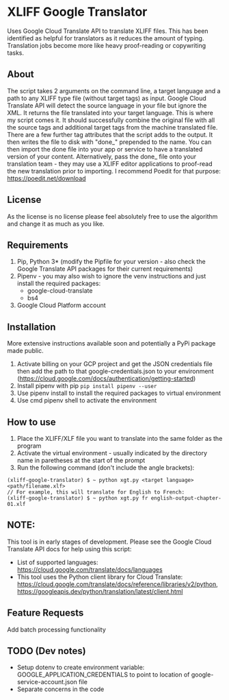 # XLIFF Google Translator
Uses Google Cloud Translate API to translate XLIFF files. This has been identified as helpful for translators as it reduces the amount of typing. Translation jobs become more like heavy proof-reading or copywriting tasks.
## About
The script takes 2 arguments on the command line, a target language and a path to any XLIFF type file (without target tags) as input. Google Cloud Translate API will detect the source language in your file but ignore the XML. It returns the file translated into your target language. This is where my script comes it. It should successfully combine the original file with all the source tags and additional target tags from the machine translated file.
There are a few further tag attributes that the script adds to the output. It then writes the file to disk with "done\_" prepended to the name. You can then import the done file into your app or service to have a translated version of your content. Alternatively, pass the done\_ file onto your translation team - they may use a XLIFF editor applications to proof-read the new translation prior to importing. I recommend Poedit for that purpose: https://poedit.net/download
## License
As the license is no license please feel absolutely free to use the algorithm and change it as much as you like.
## Requirements
1. Pip, Python 3\* (modify the Pipfile for your version - also check the Google Translate API packages for their current requirements)
2. Pipenv - you may also wish to ignore the venv instructions and just install the required packages:
    - google-cloud-translate
    - bs4
3. Google Cloud Platform account
## Installation
More extensive instructions available soon and potentially a PyPi package made public.
1. Activate billing on your GCP project and get the JSON credentials file then add the path to that google-credentials.json to your environment (https://cloud.google.com/docs/authentication/getting-started)
2. Install pipenv with pip `pip install pipenv --user`
3. Use pipenv install to install the required packages to virtual environment
4. Use cmd pipenv shell to activate the environment
## How to use
1. Place the XLIFF/XLF file you want to translate into the same folder as the program
2. Activate the virtual environment - usually indicated by the directory name in paretheses at the start of the prompt
3. Run the following command (don't include the angle brackets):
```
(xliff-google-translator) $ ~ python xgt.py <target language> <path/filename.xlf>
// For example, this will translate for English to French:
(xliff-google-translator) $ ~ python xgt.py fr english-output-chapter-01.xlf
```
## NOTE:
This tool is in early stages of development. Please see the Google Cloud Translate API docs for help using this script:
- List of supported languages: https://cloud.google.com/translate/docs/languages
- This tool uses the Python client library for Cloud Translate: https://cloud.google.com/translate/docs/reference/libraries/v2/python, https://googleapis.dev/python/translation/latest/client.html
## Feature Requests
Add batch processing functionality
## TODO (Dev notes)
- Setup dotenv to create environment variable: GOOGLE\_APPLICATION\_CREDENTIALS to point to location of google-service-account.json file
- Separate concerns in the code
